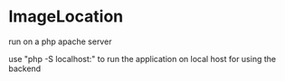 # ImageLocation

run on a php apache server

use "php -S localhost:<Port>" to run the application on local host for using the backend
